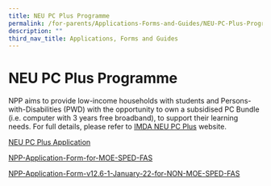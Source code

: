 ```yaml
---
title: NEU PC Plus Programme
permalink: /for-parents/Applications-Forms-and-Guides/NEU-PC-Plus-Programme/
description: ""
third_nav_title: Applications, Forms and Guides
---
```















**NEU PC Plus Programme**
=========================

NPP aims to provide low-income households with students and Persons-with-Disabilities (PWD) with the opportunity to own a subsidised PC Bundle (i.e. computer with 3 years free broadband), to support their learning needs. For full details, please refer to [IMDA NEU PC Plus](https://www.imda.gov.sg/programme-listing/neu-pc-plus) website.

[NEU PC Plus Application](https://drive.google.com/file/d/1-o3qxpMLFySZ0XTFs6km2Kp4CXvY-bJF/view?usp=share_link)

[NPP-Application-Form-for-MOE-SPED-FAS](https://drive.google.com/file/d/11pttBaj3K9sFPBBhP7yExccZP4kLE3A-/view?usp=share_link)

[NPP-Application-Form-v12.6-1-January-22-for-NON-MOE-SPED-FAS](https://drive.google.com/file/d/1jqNlFEC-KmsAkYuSKHwU5IOEt7t-pqNc/view?usp=share_link)